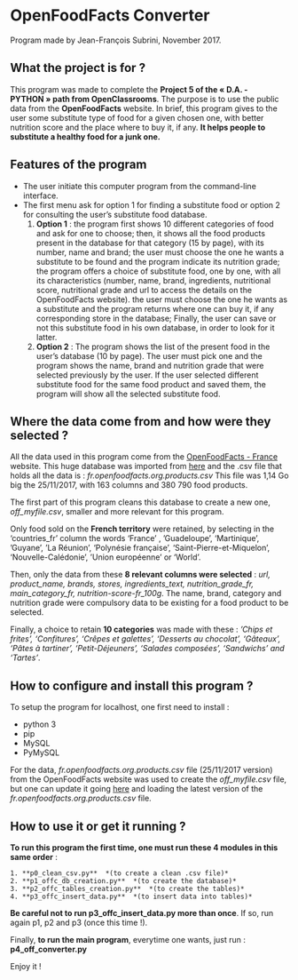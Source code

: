 # OpenFoodFacts Converter

Program made by Jean-François Subrini, November 2017.



## What the project is for ?

This program was made to complete the **Project 5 of the « D.A. - PYTHON » path from OpenClassrooms**.
The purpose is to use the public data from the **OpenFoodFacts** website.
In brief, this program gives to the user some substitute type of food for a given chosen one, with better nutrition score and the place where to buy it, if any.
**It helps people to substitute a healthy food for a junk one.**


## Features of the program

* The user initiate this computer program from the command-line interface.
* The first menu ask for option 1 for finding a substitute food or option 2 for consulting the user’s substitute food database.
    1. **Option 1** :
the program first shows 10 different categories of food and ask for one to choose;
then, it shows all the food products present in the database for that category (15 by page), with its number, name and brand;
the user must choose the one he wants a substitute to be found and the program indicate its nutrition grade;
the program offers a choice of substitute food, one by one, with all its characteristics (number, name, brand, ingredients, nutritional score, nutritional grade and url to access the details on the OpenFoodFacts website).
the user must choose the one he wants as a substitute and the program returns where one can buy it, if any corresponding store in the database;
Finally, the user can save or not this substitute food in his own database, in order to look for it latter.
    2. **Option 2** :
The program shows the list of the present food in the user’s database (10 by page).
The user must pick one and the program shows the name, brand and nutrition grade that were selected previously by the user. If the user selected different substitute food for the same food product and saved them, the program will show all the selected substitute food.


## Where the data come from and how were they selected ?

All the data used in this program come from the [OpenFoodFacts - France](https://fr.openfoodfacts.org) website.
This huge database was imported from [here](https://fr.openfoodfacts.org/data) and the .csv file that holds all the data is : *fr.openfoodfacts.org.products.csv*
This file was 1,14 Go big the 25/11/2017, with 163 columns and 380 790 food products.

The first part of this program cleans this database to create a new one, *off_myfile.csv*, smaller and more relevant for this program.

Only food sold on the **French territory** were retained, by selecting in the ‘countries_fr’ column the words ‘France’ , ’Guadeloupe’, ‘Martinique’, ’Guyane’, ’La Réunion’, ‘Polynésie française’, ‘Saint-Pierre-et-Miquelon’, ‘Nouvelle-Calédonie’, ’Union européenne’ or ‘World’.

Then, only the data from these **8 relevant columns were selected** : *url, product_name, brands, stores, ingredients_text, nutrition_grade_fr, main_category_fr, nutrition-score-fr_100g*. 
The name, brand, category and nutrition grade were compulsory data to be existing for a food product to be selected.

Finally, a choice to retain **10 categories** was made with these : 
*’Chips et frites’, ‘Confitures’, ‘Crêpes et galettes’, ‘Desserts au chocolat’, ‘Gâteaux’, ‘Pâtes à tartiner’, ‘Petit-Déjeuners’, ‘Salades composées’, ‘Sandwichs’ and ‘Tartes’*.


## How to configure and install this program ?

To setup the program for localhost, one first need to install :
* python 3
* pip
* MySQL
* PyMySQL

For the data, *fr.openfoodfacts.org.products.csv* file (25/11/2017 version) from the OpenFoodFacts website was used to create the *off_myfile.csv* file, but one can update it going [here](https://fr.openfoodfacts.org/data) and loading the latest version of the *fr.openfoodfacts.org.products.csv* file.


## How to use it or get it running ?

**To run this program the first time, one must run these 4 modules in this same order** :

    1. **p0_clean_csv.py**  *(to create a clean .csv file)*
    2. **p1_offc_db_creation.py**  *(to create the database)*
    3. **p2_offc_tables_creation.py**  *(to create the tables)*
    4. **p3_offc_insert_data.py**  *(to insert data into tables)*

**Be careful not to run p3_offc_insert_data.py more than once**.
If so, run again p1, p2 and p3 (once this time !).

Finally, **to run the main program**, everytime one wants, just run : **p4_off_converter.py**

Enjoy it !